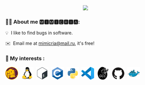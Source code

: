 <div id="header" align="center">
  <!-- <img src="https://media.giphy.com/media/H63N8tk3FujDVmWB2c/giphy.gif" width="100"/> -->
  <img src="https://media.giphy.com/media/KBE6zCCuBqZnzsYZyV/giphy.gif" width="100"/>
</div>

### :man_office_worker: About me 🅼🅸🅼🅸🅲🆁🅸🅰️:
💡 &nbsp;I like to find bugs in software.

✉️ &nbsp;Email me at mimicria@mail.ru, it's free!

### :unicorn: My interests :
<div>
  <img src="https://raw.githubusercontent.com/AFLplusplus/Website/main/static/aflpp_bg.svg" title="AFLplusplus" alt="AFLplusplus" width="40" height="40"/>&nbsp;
  <img src="https://raw.githubusercontent.com/devicons/devicon/master/icons/linux/linux-original.svg" title="Linux" alt="Linux" width="40" height="40"/>&nbsp;
  <img src="https://raw.githubusercontent.com/devicons/devicon/master/icons/bash/bash-original.svg" title="Bash" alt="Bash" width="40" height="40"/>&nbsp;
  <img src="https://raw.githubusercontent.com/devicons/devicon/master/icons/c/c-original.svg" title="C" alt="C" width="40" height="40"/>&nbsp;
  <img src="https://raw.githubusercontent.com/devicons/devicon/master/icons/python/python-original.svg" title="Python" alt="Python" width="40" height="40"/>&nbsp;
  <img src="https://raw.githubusercontent.com/devicons/devicon/master/icons/vscode/vscode-original.svg" title="VScode" alt="VScode" width="40" height="40"/>&nbsp;
  <img src="https://raw.githubusercontent.com/devicons/devicon/master/icons/gcc/gcc-plain.svg" title="GCC" alt="GCC" width="40" height="40"/>&nbsp;
  <img src="https://raw.githubusercontent.com/devicons/devicon/master/icons/github/github-original.svg"  title="GitHub" alt="GitHub" width="40" height="40"/>&nbsp;
  <img src="https://raw.githubusercontent.com/devicons/devicon/master/icons/docker/docker-original.svg" title="Docker" alt="Docker" width="40" height="40"/>&nbsp;
</div>
